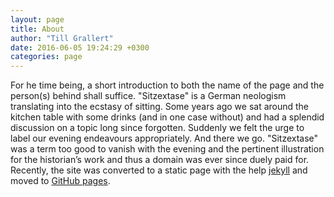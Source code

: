 ```yaml
---
layout: page
title: About
author: "Till Grallert"
date: 2016-06-05 19:24:29 +0300
categories: page
---
```


For he time being, a short introduction to both the name of the page and the person(s) behind shall suffice. "Sitzextase" is a German neologism translating into the ecstasy of sitting. Some years ago we sat around the kitchen table with some drinks (and in one case without) and had a splendid discussion on a topic long since forgotten. Suddenly we felt the urge to label our evening endeavours appropriately. And there we go. "Sitzextase" was a term too good to vanish with the evening and the pertinent illustration for the historian’s work and thus a domain was ever since duely paid for. Recently, the site was converted to a static page with the help [jekyll](https://jekyllrb.com/) and moved to [GitHub pages](https://help.github.com/articles/about-github-pages-and-jekyll/). 

<!-- So, who sat around the kitchen table then?

The hat tip for coining the term goes to Christoph.  The historian who ever since rescued "Sitzextase" from "the enormous condescension of posterity" – a quote too tempting not to apply in this context despite its sorrowful fate of being cherry-picked from E.P. Thompson’s otherwise rather unread work and being cited by almost every work remotely concerned with "social history" (A fate that it shares with some of Marx’ stances on men making their own history or, even worse, the issue of history repeating itself) – is me, named for some rather obscure reasons after a mediaeval jester, clown, and avenger of the poor and disenfranchised, Till Eulenspiegel. Apparently, social conventions had to be followed and I inherited my father’s family name and thus the Eulenspiegel was dropped for a not less uncommon Grallert. Till Grallert then it is and I shall stick to the name for now. -->
